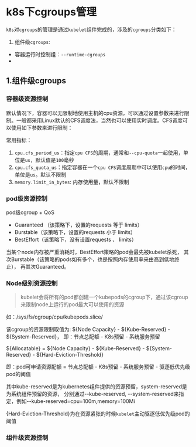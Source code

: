 # k8s下cgroups管理

`k8s`对`cgroups`的管理是通过`kubelet`组件完成的，涉及的`cgroups`分类如下：

1. 组件级`cgroups`:
- 容器运行时控制组：`--runtime-cgroups`
- 

## 1.组件级cgroups

### 容器级资源控制

默认情况下，容器可以无限制地使用主机的cpu资源，可以通过设置参数来进行限制。一般都采用Linux默认的CFS调度法，当然也可以使用实时调度。CFS调度可以使用如下参数来进行限制：

常用指标：

1. `cpu.cfs_period_us`：指定`cpu CFS`的周期，通常和`--cpu-quota`一起使用，单位是`us`，默认值是`100`毫秒
2. `cpu.cfs_quota_us`：指定容器在一个`cpu CFS`调度周期中可以使用`cpu`的时间，单位是`us`。默认不限制
3. `memory.limit_in_bytes`: 内存使用量，默认不限制

### pod级资源控制

pod级cgroup + QoS

- Guaranteed （该策略下，设置的requests 等于 limits）
- Burstable（该策略下，设置的requests 小于 limits）
- BestEffort（该策略下，没有设置requests 、 limits）

当某个node内存被严重消耗时，BestEffort策略的pod会最先被kubelet杀死，
其次Burstable（该策略的pods如有多个，也是按照内存使用率来由高到低地终止）， 再其次Guaranteed。

### Node级别资源控制

> kubelet会将所有的pod都创建一个kubepods的cgroup下，通过该cgroup来限制node上运行的pod最大可以使用的资源

如：/sys/fs/cgroup/cpu/kubepods.slice/

该cgroup的资源限制取值为: ${Node Capacity} - ${Kube-Reserved} - ${System-Reserved}，
即：节点总配额 - K8s预留 - 系统服务预留

${Allocatable} = ${Node Capacity} - ${Kube-Reserved} - ${System-Reserved} - ${Hard-Eviction-Threshold}

即：pod可申请资源配额 = 节点总配额 - K8s预留 - 系统服务预留 - 驱逐低优先级pod的阈值

其中kube-reserved是为kubernetes组件提供的资源预留，system-reserved是为系统组件预留的资源，
分别通过--kube-reserved, --system-reserved来指定，例如--kube-reserved=cpu=100m,memory=100Mi

{Hard-Eviction-Threshold}为在资源紧张的时候`kubelet`主动驱逐低优先级pod的阈值

### 组件级资源控制


